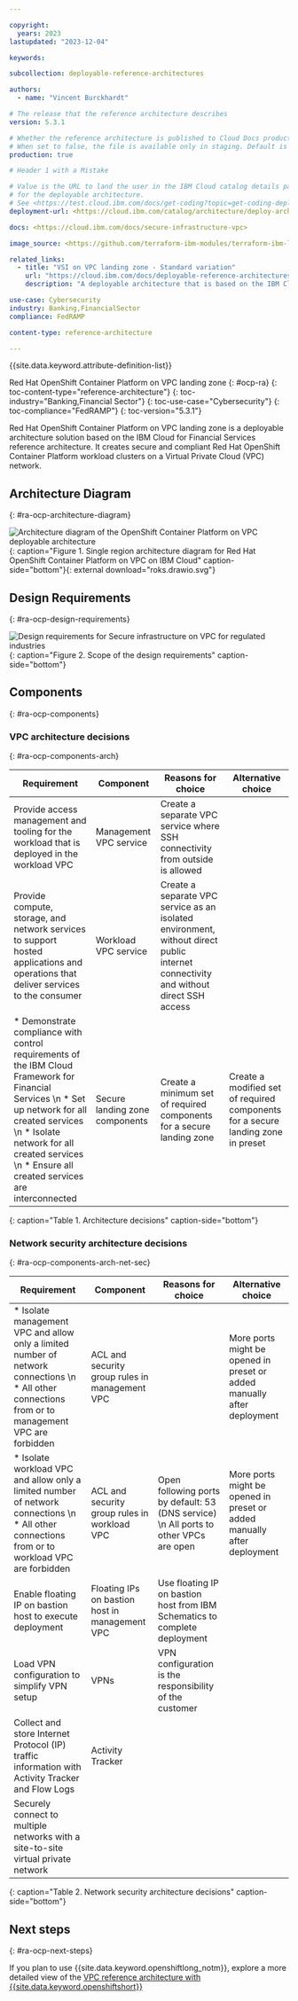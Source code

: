```yaml
---

copyright:
  years: 2023
lastupdated: "2023-12-04"

keywords:

subcollection: deployable-reference-architectures

authors:
  - name: "Vincent Burckhardt"

# The release that the reference architecture describes
version: 5.3.1

# Whether the reference architecture is published to Cloud Docs production.
# When set to false, the file is available only in staging. Default is false.
production: true

# Header 1 with a Mistake

# Value is the URL to land the user in the IBM Cloud catalog details page
# for the deployable architecture.
# See <https://test.cloud.ibm.com/docs/get-coding?topic=get-coding-deploy-button>
deployment-url: <https://cloud.ibm.com/catalog/architecture/deploy-arch-ibm-slz-ocp-95fccffc-ae3b-42df-b6d9-80be5914d852-global>

docs: <https://cloud.ibm.com/docs/secure-infrastructure-vpc>

image_source: <https://github.com/terraform-ibm-modules/terraform-ibm-landing-zone/blob/main/reference-architectures/roks.drawio.svg>

related_links:
  - title: "VSI on VPC landing zone - Standard variation"
    url: "https://cloud.ibm.com/docs/deployable-reference-architectures?topic=deployable-reference-architectures-vsi-ra"
    description: "A deployable architecture that is based on the IBM Cloud for Financial Services reference and that provides virtual servers in a secure VPC for your workloads."

use-case: Cybersecurity
industry: Banking,FinancialSector
compliance: FedRAMP

content-type: reference-architecture

---
```


{{site.data.keyword.attribute-definition-list}}

Red Hat OpenShift Container Platform on VPC landing zone
{: #ocp-ra}
{: toc-content-type="reference-architecture"}
{: toc-industry="Banking,Financial Sector"}
{: toc-use-case="Cybersecurity"}
{: toc-compliance="FedRAMP"}
{: toc-version="5.3.1"}

Red Hat OpenShift Container Platform on VPC landing zone is a deployable architecture solution based on the IBM Cloud for Financial Services reference architecture. It creates secure and compliant Red Hat OpenShift Container Platform workload clusters on a Virtual Private Cloud (VPC) network.

## Architecture Diagram
{: #ra-ocp-architecture-diagram}

![Architecture diagram of the OpenShift Container Platform on VPC deployable architecture](roks.drawio.svg "Architecture diagram of Red Hat OpenShift Container Platform on VPC landing zone deployable architecture"){: caption="Figure 1. Single region architecture diagram for Red Hat OpenShift Container Platform on VPC on IBM Cloud" caption-side="bottom"}{: external download="roks.drawio.svg"}

## Design Requirements
{: #ra-ocp-design-requirements}

![Design requirements for Secure infrastructure on VPC for regulated industries](heat-map-deploy-arch-slz-ocp.svg "Design requirements"){: caption="Figure 2. Scope of the design requirements" caption-side="bottom"}

<!--
TODO: Add the typical use case for the architecture.
The use case might include the motivation for the architecture composition,
business challenge, or target cloud environments.
-->

## Components
{: #ra-ocp-components}

### VPC architecture decisions
{: #ra-ocp-components-arch}

| Requirement | Component | Reasons for choice | Alternative choice |
|-------------|-----------|--------------------|--------------------|
| Provide access management and tooling for the workload that is deployed in the workload VPC | Management VPC service | Create a separate VPC service where SSH connectivity from outside is allowed | |
| Provide compute, storage, and network services to support hosted applications and operations that deliver services to the consumer | Workload VPC service | Create a separate VPC service as an isolated environment, without direct public internet connectivity and without direct SSH access | |
| * Demonstrate compliance with control requirements of the IBM Cloud Framework for Financial Services  \n * Set up network for all created services  \n * Isolate network for all created services  \n * Ensure all created services are interconnected | Secure landing zone components | Create a minimum set of required components for a secure landing zone | Create a modified set of required components for a secure landing zone in preset |
{: caption="Table 1. Architecture decisions" caption-side="bottom"}

### Network security architecture decisions
{: #ra-ocp-components-arch-net-sec}

| Requirement | Component | Reasons for choice | Alternative choice |
|-------------|-----------|--------------------|--------------------|
| * Isolate management VPC and allow only a limited number of network connections  \n * All other connections from or to management VPC are forbidden | ACL and security group rules in management VPC | | More ports might be opened in preset or added manually after deployment |
| * Isolate workload VPC and allow only a limited number of network connections  \n * All other connections from or to workload VPC are forbidden | ACL and security group rules in workload VPC | Open following ports by default: 53 (DNS service)  \n All ports to other VPCs are open | More ports might be opened in preset or added manually after deployment |
| Enable floating IP on bastion host to execute deployment | Floating IPs on bastion host in management VPC|Use floating IP on bastion host from IBM Schematics to complete deployment | |
| Load VPN configuration to simplify VPN setup | VPNs | VPN configuration is the responsibility of the customer | |
| Collect and store Internet Protocol (IP) traffic information with Activity Tracker and Flow Logs | Activity Tracker | | |
| Securely connect to multiple networks with a site-to-site virtual private network | | | |
{: caption="Table 2. Network security architecture decisions" caption-side="bottom"}

<!--
## Compliance
{: #ra-ocp-compliance}

TODO: Decide whether to include a compliance section, and if so, add that information

_Optional section._ Feedback from users implies that architects want only the high-level compliance items and links off to control details that team members can review. Include the list of control profiles or compliance audits that this architecture meets. For controls, provide "learn more" links to the control library that is published in the IBM Cloud Docs. For audits, provide information about the compliance item.
-->

## Next steps
{: #ra-ocp-next-steps}

If you plan to use {{site.data.keyword.openshiftlong_notm}}, explore a more detailed view of the [VPC reference architecture with {{site.data.keyword.openshiftshort}}](/docs/framework-financial-services?topic=framework-financial-services-vpc-architecture-detailed-openshift)

